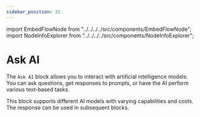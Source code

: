 ```yaml
---
sidebar_position: 31
---
```


import EmbedFlowNode from "../../../../src/components/EmbedFlowNode";
import NodeInfoExplorer from "../../../../src/components/NodeInfoExplorer";

# Ask AI

<EmbedFlowNode type="action_ai_chat_completion" />

The `Ask AI` block allows you to interact with artificial intelligence models. You can ask questions, get responses to prompts, or have the AI perform various text-based tasks.

This block supports different AI models with varying capabilities and costs. The response can be used in subsequent blocks.

<NodeInfoExplorer type="action_ai_chat_completion" />
